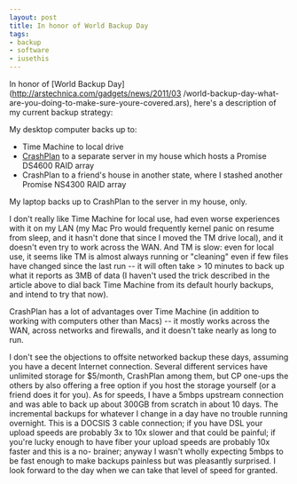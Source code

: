 ```yaml
---
layout: post
title: In honor of World Backup Day
tags:
- backup
- software
- iusethis
---
```

In honor of [World Backup Day](http://arstechnica.com/gadgets/news/2011/03
/world-backup-day-what-are-you-doing-to-make-sure-youre-covered.ars), here's a
description of my current backup strategy:

My desktop computer backs up to:

  * Time Machine to local drive
  * [CrashPlan](http://www.crashplan.com/) to a separate server in my house which hosts a Promise DS4600 RAID array
  * CrashPlan to a friend's house in another state, where I stashed another Promise NS4300 RAID array

My laptop backs up to CrashPlan to the server in my house, only.

I don't really like Time Machine for local use, had even worse experiences
with it on my LAN (my Mac Pro would frequently kernel panic on resume from
sleep, and it hasn't done that since I moved the TM drive local), and it
doesn't even try to work across the WAN. And TM is slow: even for local use,
it seems like TM is almost always running or "cleaning" even if few files have
changed since the last run -- it will often take > 10 minutes to back up what
it reports as 3MB of data (I haven't used the trick described in the article
above to dial back Time Machine from its default hourly backups, and intend to
try that now).

CrashPlan has a lot of advantages over Time Machine (in addition to working
with computers other than Macs) -- it mostly works across the WAN, across
networks and firewalls, and it doesn't take nearly as long to run.

I don't see the objections to offsite networked backup these days, assuming
you have a decent Internet connection. Several different services have
unlimited storage for $5/month, CrashPlan among them, but CP one-ups the
others by also offering a free option if you host the storage yourself (or a
friend does it for you). As for speeds, I have a 5mbps upstream connection and
was able to back up about 300GB from scratch in about 10 days. The incremental
backups for whatever I change in a day have no trouble running overnight. This
is a DOCSIS 3 cable connection; if you have DSL your upload speeds are
probably 3x to 10x slower and that could be painful; if you're lucky enough to
have fiber your upload speeds are probably 10x faster and this is a no-
brainer; anyway I wasn't wholly expecting 5mbps to be fast enough to make
backups painless but was pleasantly surprised. I look forward to the day when
we can take that level of speed for granted.

